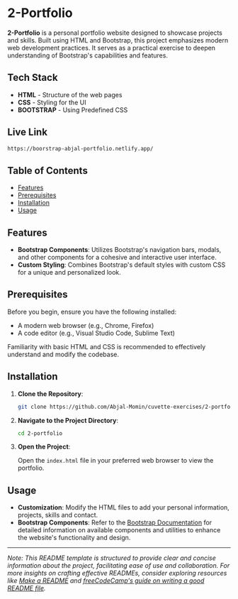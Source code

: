 # 2-Portfolio

**2-Portfolio** is a personal portfolio website designed to showcase projects and skills. Built using HTML and Bootstrap, this project emphasizes modern web development practices. It serves as a practical exercise to deepen understanding of Bootstrap's capabilities and features.

## Tech Stack

- **HTML** - Structure of the web pages
- **CSS** - Styling for the UI
- **BOOTSTRAP** - Using Predefined CSS

## Live Link

```bash
https://boorstrap-abjal-portfolio.netlify.app/
```

## Table of Contents

- [Features](#features)
- [Prerequisites](#prerequisites)
- [Installation](#installation)
- [Usage](#usage)

## Features

- **Bootstrap Components**: Utilizes Bootstrap's navigation bars, modals, and other components for a cohesive and interactive user interface.
- **Custom Styling**: Combines Bootstrap's default styles with custom CSS for a unique and personalized look.

## Prerequisites

Before you begin, ensure you have the following installed:

- A modern web browser (e.g., Chrome, Firefox)
- A code editor (e.g., Visual Studio Code, Sublime Text)

Familiarity with basic HTML and CSS is recommended to effectively understand and modify the codebase.

## Installation

1. **Clone the Repository**:

   ```bash
   git clone https://github.com/Abjal-Momin/cuvette-exercises/2-portfolio.git
   ```

2. **Navigate to the Project Directory**:

   ```bash
   cd 2-portfolio
   ```

3. **Open the Project**:

   Open the `index.html` file in your preferred web browser to view the portfolio.

## Usage

- **Customization**: Modify the HTML files to add your personal information, projects, skills and contact.
- **Bootstrap Components**: Refer to the [Bootstrap Documentation](https://getbootstrap.com/docs/5.0/getting-started/introduction/) for detailed information on available components and utilities to enhance the website's functionality and design.

---

_Note: This README template is structured to provide clear and concise information about the project, facilitating ease of use and collaboration. For more insights on crafting effective READMEs, consider exploring resources like [Make a README](https://www.makeareadme.com/) and [freeCodeCamp's guide on writing a good README file](https://www.freecodecamp.org/news/how-to-write-a-good-readme-file/)._
